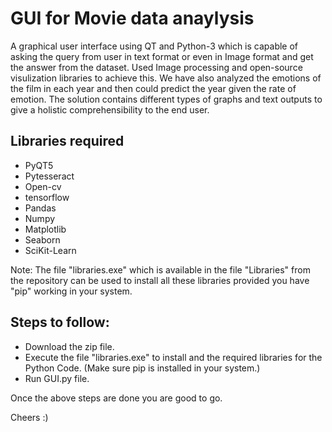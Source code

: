 # GUI for Movie data anaylysis

A graphical user interface using QT and Python-3 which is capable of asking the query from user in text format or even in Image format and get the answer from the dataset.
Used Image processing and open-source visulization libraries  to achieve this. We have also analyzed the emotions of the film 
in each year and then could predict the year given the rate of emotion. The solution contains different types of graphs and text outputs
to give a holistic comprehensibility to the end user.

## Libraries required

* PyQT5
* Pytesseract
* Open-cv
* tensorflow
* Pandas
* Numpy
* Matplotlib
* Seaborn
* SciKit-Learn

Note: The file "libraries.exe" which is available in the file "Libraries" from the repository can be used to install all these libraries provided you have "pip" working in your system.

## Steps to follow:

* Download the zip file.
* Execute the file "libraries.exe" to install and the required libraries for the Python Code. (Make sure pip is installed in your system.)
* Run GUI.py file.

Once the above steps are done you are good to go. 

Cheers :)

